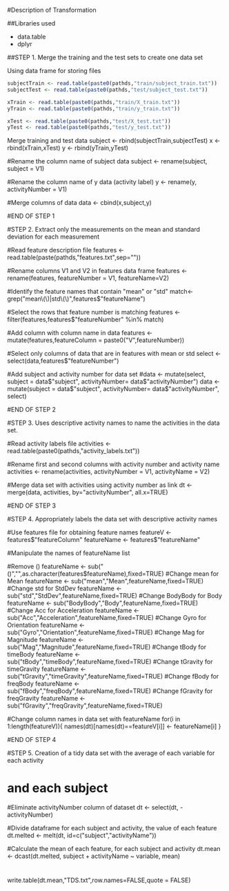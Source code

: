 #Description of Transformation 



##Libraries used

* data.table
* dplyr

##STEP 1. Merge the training and the test sets to create one data set

Using data frame for storing files

```R
subjectTrain <- read.table(paste0(pathds,"train/subject_train.txt"))
subjectTest <- read.table(paste0(pathds,"test/subject_test.txt"))

xTrain <- read.table(paste0(pathds,"train/X_train.txt"))
yTrain <- read.table(paste0(pathds,"train/y_train.txt"))

xTest <- read.table(paste0(pathds,"test/X_test.txt"))
yTest <- read.table(paste0(pathds,"test/y_test.txt"))
```

Merge training and test data
subject <- rbind(subjectTrain,subjectTest)
x <- rbind(xTrain,xTest)
y <- rbind(yTrain,yTest)

#Rename the column name of subject data 
subject <- rename(subject, subject = V1)

#Rename the column name of y data (activity label) 
y <- rename(y, activityNumber = V1)

#Merge columns of data
data <- cbind(x,subject,y)

#END OF STEP 1

#STEP 2. Extract only the measurements on the mean and standard deviation for each measurement

#Read feature description file
features <- read.table(paste(pathds,"features.txt",sep=""))

#Rename columns V1 and V2 in features data frame
features <- rename(features, featureNumber = V1, featureName=V2)

#Identify the feature names that contain "mean" or "std"
match<-grep("mean\\(\\)|std\\(\\)",features$"featureName")

#Select the rows that feature number is matching
features <- filter(features,features$"featureNumber" %in% match)

#Add column with column name in data 
features <- mutate(features,featureColumn = paste0("V",featureNumber))

#Select only columns of data that are in features with mean or std
select <- select(data,features$"featureNumber")

#Add subject and activity number for data set
#data <- mutate(select, subject = data$"subject", activityNumber= data$"activityNumber")
data <- mutate(subject = data$"subject", activityNumber= data$"activityNumber", select)

#END OF STEP 2

#STEP 3. Uses descriptive activity names to name the activities in the data set.

#Read activity labels file
activities <- read.table(paste0(pathds,"activity_labels.txt"))

#Rename first and second columns with activity number and activity name
activities <- rename(activities, activityNumber = V1, activityName = V2)

#Merge data set with activities using activity number as link
dt <- merge(data, activities, by="activityNumber", all.x=TRUE)

#END OF STEP 3

#STEP 4. Appropriately labels the data set with descriptive activity names

#Use features file for obtaining feature names
featureV <- features$"featureColumn"
featureName <- features$"featureName"

#Manipulate the names of featureName list

#Remove ()
featureName <- sub("()","",as.character(features$featureName),fixed=TRUE)
#Change mean for Mean
featureName <- sub("mean","Mean",featureName,fixed=TRUE)
#Change std for StdDev
featureName <- sub("std","StdDev",featureName,fixed=TRUE)
#Change BodyBody for Body
featureName <- sub("BodyBody","Body",featureName,fixed=TRUE)
#Change Acc for Acceleration
featureName <- sub("Acc","Acceleration",featureName,fixed=TRUE)
#Change Gyro for Orientation
featureName <- sub("Gyro","Orientation",featureName,fixed=TRUE)
#Change Mag for Magnitude
featureName <- sub("Mag","Magnitude",featureName,fixed=TRUE)
#Change tBody for timeBody
featureName <- sub("tBody","timeBody",featureName,fixed=TRUE)
#Change tGravity for timeGravity
featureName <- sub("tGravity","timeGravity",featureName,fixed=TRUE)
#Change fBody for freqBody
featureName <- sub("fBody","freqBody",featureName,fixed=TRUE)
#Change fGravity for freqGravity
featureName <- sub("fGravity","freqGravity",featureName,fixed=TRUE)

#Change column names in data set with featureName
for(i in 1:length(featureV)){
  names(dt)[names(dt)==featureV[i]] <- featureName[i]
}

#END OF STEP 4

#STEP 5. Creation of a tidy data set with the average of each variable for each activity 
#       and each subject

#Eliminate activityNumber column of dataset
dt <- select(dt, -activityNumber)

#Divide dataframe for each subject and activity, the value of each feature 
dt.melted <- melt(dt, id=c("subject","activityName"))

#Calculate the mean of each feature, for each subject and activity 
dt.mean <- dcast(dt.melted, subject + activityName ~ variable, mean)

#
write.table(dt.mean,"TDS.txt",row.names=FALSE,quote = FALSE)


